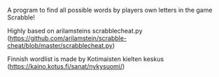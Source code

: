 A program to find all possible words by players own letters in the game Scrabble!

Highly based on arilamsteins scrabblecheat.py (https://github.com/arilamstein/scrabble-cheat/blob/master/scrabblecheat.py)

Finnish wordlist is made by Kotimaisten kielten keskus (https://kaino.kotus.fi/sanat/nykysuomi/)


